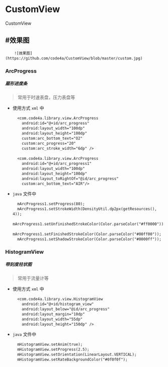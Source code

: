 # CustomView
CustomView

## #效果图


        ![效果图](https://github.com/code4a/CustomView/blob/master/custom.jpg)

### ArcProgress

##### 扇形进度条

> 常用于时速表盘，压力表盘等

* 使用方式 `xml` 中

        <com.code4a.library.view.ArcProgress
          android:id="@+id/arc_progress"
          android:layout_width="100dp"
          android:layout_height="100dp"
          custom:arc_bottom_text="O2"
          custom:arc_progress="20"
          custom:arc_stroke_width="6dp" />

        <com.code4a.library.view.ArcProgress
          android:id="@+id/arc_progress1"
          android:layout_width="100dp"
          android:layout_height="100dp"
          android:layout_toRightOf="@id/arc_progress"
          custom:arc_bottom_text="AIR"/>
        
* `java` 文件中

        mArcProgress1.setProgress(80);
        mArcProgress1.setStrokeWidth(DensityUtil.dp2px(getResources(), 4));
        mArcProgress1.setUnfinishedStrokeColor(Color.parseColor("#ff0000"));
        mArcProgress1.setFinishedStrokeColor(Color.parseColor("#00ff00"));
        mArcProgress1.setShadowStrokeColor(Color.parseColor("#0000ff"));

### HistogramView

##### 带刻度柱状图

> 常用于流量计等

* 使用方式 `xml` 中

        <com.code4a.library.view.HistogramView
          android:id="@+id/histogram_view"
          android:layout_below="@id/arc_progress"
          android:layout_margin="10dp"
          android:layout_width="55dp"
          android:layout_height="150dp" />
        
* `java` 文件中

        mHistogramView.setAnim(true);
        mHistogramView.setProgress(2.5);
        mHistogramView.setOrientation(LinearLayout.VERTICAL);
        mHistogramView.setRateBackgroundColor("#0f0f0f");
    
